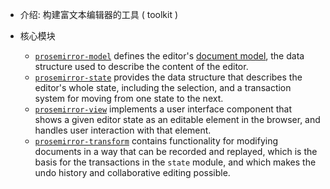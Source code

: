 * 介绍: 构建富文本编辑器的工具 ( toolkit )

* 核心模块
  * [`prosemirror-model`](http://prosemirror.net/docs/ref/#model) defines the editor's [document model](http://prosemirror.net/docs/guide/#doc), the data structure used to describe the content of the editor.
  * [`prosemirror-state`](http://prosemirror.net/docs/ref/#state) provides the data structure that describes the editor's whole state, including the selection, and a transaction system for moving from one state to the next.
  * [`prosemirror-view`](http://prosemirror.net/docs/ref/#view) implements a user interface component that shows a given editor state as an editable element in the browser, and handles user interaction with that element.
  * [`prosemirror-transform`](http://prosemirror.net/docs/ref/#transform) contains functionality for modifying documents in a way that can be recorded and replayed, which is the basis for the transactions in the `state` module, and which makes the undo history and collaborative editing possible.